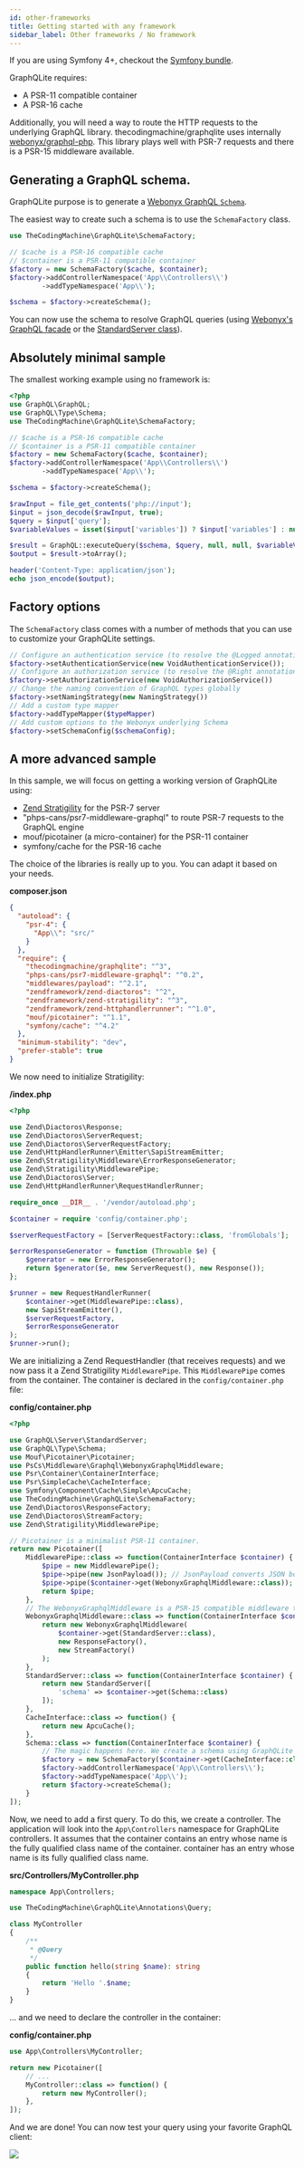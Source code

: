 ```yaml
---
id: other-frameworks
title: Getting started with any framework
sidebar_label: Other frameworks / No framework
---
```


If you are using Symfony 4+, checkout the [Symfony bundle](symfony-bundle.md).

GraphQLite requires:

- A PSR-11 compatible container
- A PSR-16 cache

Additionally, you will need a way to route the HTTP requests to the underlying GraphQL library.
thecodingmachine/graphqlite uses internally [webonyx/graphql-php](http://webonyx.github.io/graphql-php/).
This library plays well with PSR-7 requests and there is a PSR-15 middleware available.

## Generating a GraphQL schema.

GraphQLite purpose is to generate a [Webonyx GraphQL `Schema`](https://webonyx.github.io/graphql-php/type-system/schema/).

The easiest way to create such a schema is to use the `SchemaFactory` class.

```php
use TheCodingMachine\GraphQLite\SchemaFactory;

// $cache is a PSR-16 compatible cache
// $container is a PSR-11 compatible container
$factory = new SchemaFactory($cache, $container);
$factory->addControllerNamespace('App\\Controllers\\')
        ->addTypeNamespace('App\\');

$schema = $factory->createSchema();
```

You can now use the schema to resolve GraphQL queries (using [Webonyx's GraphQL facade](https://webonyx.github.io/graphql-php/getting-started/#hello-world) 
or the [StandardServer class](https://webonyx.github.io/graphql-php/executing-queries/#using-server)).

## Absolutely minimal sample

The smallest working example using no framework is:

```php
<?php
use GraphQL\GraphQL;
use GraphQL\Type\Schema;
use TheCodingMachine\GraphQLite\SchemaFactory;

// $cache is a PSR-16 compatible cache
// $container is a PSR-11 compatible container
$factory = new SchemaFactory($cache, $container);
$factory->addControllerNamespace('App\\Controllers\\')
        ->addTypeNamespace('App\\');

$schema = $factory->createSchema();

$rawInput = file_get_contents('php://input');
$input = json_decode($rawInput, true);
$query = $input['query'];
$variableValues = isset($input['variables']) ? $input['variables'] : null;

$result = GraphQL::executeQuery($schema, $query, null, null, $variableValues);
$output = $result->toArray();

header('Content-Type: application/json');
echo json_encode($output);
```

## Factory options

The `SchemaFactory` class comes with a number of methods that you can use to customize your GraphQLite settings.

```php
// Configure an authentication service (to resolve the @Logged annotations)
$factory->setAuthenticationService(new VoidAuthenticationService());
// Configure an authorization service (to resolve the @Right annotations)
$factory->setAuthorizationService(new VoidAuthorizationService())
// Change the naming convention of GraphQL types globally
$factory->setNamingStrategy(new NamingStrategy())
// Add a custom type mapper
$factory->addTypeMapper($typeMapper)
// Add custom options to the Webonyx underlying Schema
$factory->setSchemaConfig($schemaConfig);
```


## A more advanced sample

In this sample, we will focus on getting a working version of GraphQLite using:

- [Zend Stratigility](https://docs.zendframework.com/zend-stratigility/) for the PSR-7 server
- "phps-cans/psr7-middleware-graphql" to route PSR-7 requests to the GraphQL engine
- mouf/picotainer (a micro-container) for the PSR-11 container
- symfony/cache for the PSR-16 cache

The choice of the libraries is really up to you. You can adapt it based on your needs.

**composer.json**
```json
{
  "autoload": {
    "psr-4": {
      "App\\": "src/"
    }
  },
  "require": {
    "thecodingmachine/graphqlite": "^3",
    "phps-cans/psr7-middleware-graphql": "^0.2",
    "middlewares/payload": "^2.1",
    "zendframework/zend-diactoros": "^2",
    "zendframework/zend-stratigility": "^3",
    "zendframework/zend-httphandlerrunner": "^1.0",
    "mouf/picotainer": "^1.1",
    "symfony/cache": "^4.2"
  },
  "minimum-stability": "dev",
  "prefer-stable": true
}
```

We now need to initialize Stratigility:

**/index.php**
```php
<?php

use Zend\Diactoros\Response;
use Zend\Diactoros\ServerRequest;
use Zend\Diactoros\ServerRequestFactory;
use Zend\HttpHandlerRunner\Emitter\SapiStreamEmitter;
use Zend\Stratigility\Middleware\ErrorResponseGenerator;
use Zend\Stratigility\MiddlewarePipe;
use Zend\Diactoros\Server;
use Zend\HttpHandlerRunner\RequestHandlerRunner;

require_once __DIR__ . '/vendor/autoload.php';

$container = require 'config/container.php';

$serverRequestFactory = [ServerRequestFactory::class, 'fromGlobals'];

$errorResponseGenerator = function (Throwable $e) {
    $generator = new ErrorResponseGenerator();
    return $generator($e, new ServerRequest(), new Response());
};

$runner = new RequestHandlerRunner(
    $container->get(MiddlewarePipe::class),
    new SapiStreamEmitter(),
    $serverRequestFactory,
    $errorResponseGenerator
);
$runner->run();
```

We are initializing a Zend RequestHandler (that receives requests) and we now pass it a Zend Stratigility `MiddlewarePipe`.
This `MiddlewarePipe` comes from the container. The container is declared in the `config/container.php` file:

**config/container.php**
```php
<?php

use GraphQL\Server\StandardServer;
use GraphQL\Type\Schema;
use Mouf\Picotainer\Picotainer;
use PsCs\Middleware\Graphql\WebonyxGraphqlMiddleware;
use Psr\Container\ContainerInterface;
use Psr\SimpleCache\CacheInterface;
use Symfony\Component\Cache\Simple\ApcuCache;
use TheCodingMachine\GraphQLite\SchemaFactory;
use Zend\Diactoros\ResponseFactory;
use Zend\Diactoros\StreamFactory;
use Zend\Stratigility\MiddlewarePipe;

// Picotainer is a minimalist PSR-11 container.
return new Picotainer([
    MiddlewarePipe::class => function(ContainerInterface $container) {
        $pipe = new MiddlewarePipe();
        $pipe->pipe(new JsonPayload()); // JsonPayload converts JSON body into a parser PHP array
        $pipe->pipe($container->get(WebonyxGraphqlMiddleware::class));
        return $pipe;
    },
    // The WebonyxGraphqlMiddleware is a PSR-15 compatible middleware that exposes Webonyx schemas 
    WebonyxGraphqlMiddleware::class => function(ContainerInterface $container) {
        return new WebonyxGraphqlMiddleware(
            $container->get(StandardServer::class),
            new ResponseFactory(),
            new StreamFactory()
        );
    },
    StandardServer::class => function(ContainerInterface $container) {
        return new StandardServer([
            'schema' => $container->get(Schema::class)
        ]);
    },
    CacheInterface::class => function() {
        return new ApcuCache();
    },
    Schema::class => function(ContainerInterface $container) {
        // The magic happens here. We create a schema using GraphQLite SchemaFactory
        $factory = new SchemaFactory($container->get(CacheInterface::class), $container);
        $factory->addControllerNamespace('App\\Controllers\\');
        $factory->addTypeNamespace('App\\');
        return $factory->createSchema();
    }
]);
```

Now, we need to add a first query. To do this, we create a controller.
The application will look into the `App\Controllers` namespace for GraphQLite controllers. It assumes that the 
container contains an entry whose name is the fully qualified class name of the container.	container has an entry whose name is its fully qualified class name.


**src/Controllers/MyController.php**
```php
namespace App\Controllers;

use TheCodingMachine\GraphQLite\Annotations\Query;

class MyController
{
    /**
     * @Query
     */
    public function hello(string $name): string
    {
        return 'Hello '.$name;
    }
}
```

... and we need to declare the controller in the container:

**config/container.php**
```php
use App\Controllers\MyController;

return new Picotainer([
    // ...
    MyController::class => function() {
        return new MyController();
    },
]);
```

And we are done!
You can now test your query using your favorite GraphQL client:

![](../img/query1.png)